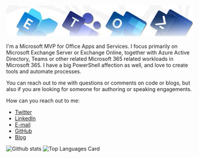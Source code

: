 ![Banner](assets/Metro_v6_Banner_GitHub.jpg)

I'm a Microsoft MVP for Office Apps and Services. I focus primarily on Microsoft Exchange Server or Exchange Online, together with Azure Active Directory, Teams or other related Microsoft 365 related workloads in Microsoft 365. I have a big PowerShell affection as well, and love to create tools and automate processes.

You can reach out to me with questions or comments on code or blogs, but also if you are looking for someone for authoring or speaking engagements.

How can you reach out to me:
* [Twitter](https://twitter.com/mderooij)
* [LinkedIn](http://nl.linkedin.com/in/michelderooij)
* [E-mail](https://eightwone.com/contact)
* [GitHub](https://github.com/michelderooij)
* [Blog](https://eightwone.com)

![Github stats](https://github-readme-stats.vercel.app/api?username=michelderooij&theme=default&show_icons=true&count_private=true)
![Top Languages Card](https://github-readme-stats.vercel.app/api/top-langs/?username=michelderooij&layout=compact)